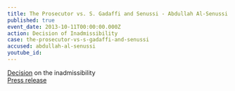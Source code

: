 ```yaml
---
title: The Prosecutor vs. S. Gadaffi and Senussi - Abdullah Al-Senussi - Decision of Inadmissibility
published: true
event_date: 2013-10-11T00:00:00.000Z
action: Decision of Inadmissibility
case: the-prosecutor-vs-s-gadaffi-and-senussi
accused: abdullah-al-senussi
youtube_id:
---
```



[Decision](https://www.icc-cpi.int/Pages/record.aspx?docNo=ICC-01/11-01/11-466-Red) on the inadmissibility
<br>[Press release](https://www.icc-cpi.int/Pages/item.aspx?name=pr953)